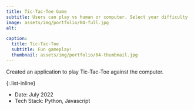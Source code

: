 ```yaml
---
title: Tic-Tac-Toe Game
subtitle: Users can play vs human or computer. Select your difficulty
image: assets/img/portfolio/04-full.jpg
alt: 

caption:
  title: Tic-Tac-Toe
  subtitle: Fun gameplay!
  thumbnail: assets/img/portfolio/04-thumbnail.jpg
---
```

Created an application to play Tic-Tac-Toe against the computer. 

{:.list-inline}
- Date: July 2022
- Tech Stack: Python, Javascript

